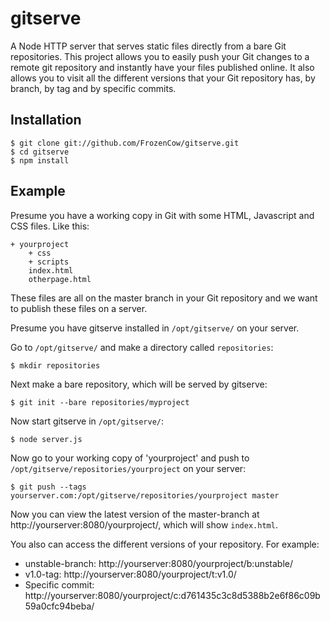 gitserve
========

A Node HTTP server that serves static files directly from a bare Git repositories.
This project allows you to easily push your Git changes to a remote git repository and instantly have your files published online. It also allows you to visit all the different versions that your Git repository has, by branch, by tag and by specific commits.

## Installation ##

	$ git clone git://github.com/FrozenCow/gitserve.git
	$ cd gitserve
	$ npm install

## Example ##

Presume you have a working copy in Git with some HTML, Javascript and CSS files. Like this:

	+ yourproject
		+ css
		+ scripts
		index.html
		otherpage.html

These files are all on the master branch in your Git repository and we want to publish these files on a server.

Presume you have gitserve installed in `/opt/gitserve/` on your server.

Go to `/opt/gitserve/` and make a directory called `repositories`:

	$ mkdir repositories

Next make a bare repository, which will be served by gitserve:

	$ git init --bare repositories/myproject

Now start gitserve in `/opt/gitserve/`:

	$ node server.js

Now go to your working copy of 'yourproject' and push to `/opt/gitserve/repositories/yourproject` on your server:

	$ git push --tags yourserver.com:/opt/gitserve/repositories/yourproject master

Now you can view the latest version of the master-branch at http://yourserver:8080/yourproject/, which will show `index.html`.

You also can access the different versions of your repository. For example:
* unstable-branch: http://yourserver:8080/yourproject/b:unstable/
* v1.0-tag: http://yourserver:8080/yourproject/t:v1.0/
* Specific commit: http://yourserver:8080/yourproject/c:d761435c3c8d5388b2e6f86c09b59a0cfc94beba/
